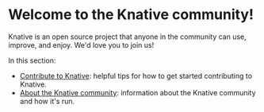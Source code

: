 # Welcome to the Knative community!

Knative is an open source project that anyone in the community can use, improve, and enjoy.
We'd love you to join us!

In this section:

- [Contribute to Knative](contributing.md): helpful tips for how to get started contributing to Knative.
- [About the Knative community](about.md): information about the Knative community and how it's run.
